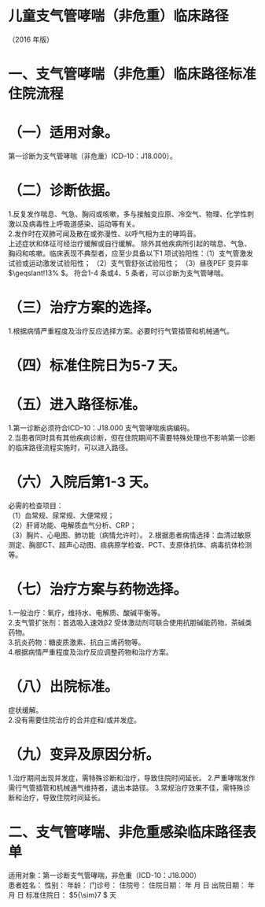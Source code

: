 # 儿童支气管哮喘（非危重）临床路径  
（2016 年版）  
# 一、支气管哮喘（非危重）临床路径标准住院流程  
# （一）适用对象。  
第一诊断为支气管哮喘（非危重）ICD–10：J18.000）。  
# （二）诊断依据。  
1.反复发作喘息、气急、胸闷或咳嗽，多与接触变应原、冷空气、物理、化学性刺激以及病毒性上呼吸道感染、运动等有关。  
2.发作时在双肺可闻及散在或弥漫性、以呼气相为主的哮鸣音。  
上述症状和体征可经治疗缓解或自行缓解。  除外其他疾病所引起的喘息、气急、胸闷和咳嗽。临床表现不典型者，应至少具备以下1 项试验阳性：（1）支气管激发试验或运动激发试验阳性；  （2）支气管舒张试验阳性；  （3）昼夜PEF 变异率 $\geqslant\!13\% $。   符合1-4 条或4、5 条者，可以诊断为支气管哮喘。  
# （三）治疗方案的选择。  
1.根据病情严重程度及治疗反应选择方案。必要时行气管插管和机械通气。  
# （四）标准住院日为5-7 天。  
# （五）进入路径标准。  
1.第一诊断必须符合ICD–10：J18.000 支气管哮喘疾病编码。  
2.当患者同时具有其他疾病诊断，但在住院期间不需要特殊处理也不影响第一诊断的临床路径流程实施时，可以进入路径。  
# （六）入院后第1-3 天。  
必需的检查项目：  
（1）血常规、尿常规、大便常规；   
  （2）肝肾功能、电解质血气分析、CRP；   
  （3）胸片、心电图、肺功能（病情允许时）。 
   2.根据患者病情选择：血清过敏原测定、胸部CT、超声心动图、痰病原学检查、PCT、支原体抗体、病毒抗体检测等。  
# （七）治疗方案与药物选择。  
1.一般治疗：氧疗，维持水、电解质、酸碱平衡等。  
   2.支气管扩张剂：首选吸入速效β2 受体激动剂可联合使用抗胆碱能药物，茶碱类药物。   
   3.抗炎药物：糖皮质激素、抗白三烯药物等。  
   4.根据病情严重程度及治疗反应调整药物和治疗方案。  
# （八）出院标准。  
症状缓解。  
2.没有需要住院治疗的合并症和/或并发症。  
# （九）变异及原因分析。  
1.治疗期间出现并发症，需特殊诊断和治疗，导致住院时间延长。      2.严重哮喘发作需行气管插管和机械通气维持者，退出本路径。     3.常规治疗效果不佳，需特殊诊断和治疗，导致住院时间延长。  
# 二、支气管哮喘、非危重感染临床路径表单  
适用对象：第一诊断支气管哮喘，非危重（ICD-10：J18.000）  
患者姓名：           性别：     年龄：    门诊号：       住院号：           住院日期：     年   月   日 出院日期：     年   月  日  标准住院日： $5{\sim}7 $ 天  
